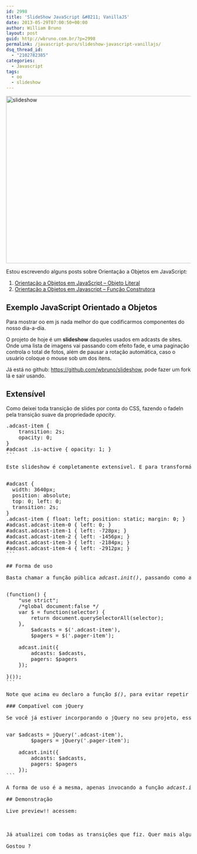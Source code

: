 ```yaml
---
id: 2998
title: 'SlideShow JavaScript &#8211; VanillaJS'
date: 2013-05-29T07:00:50+00:00
author: William Bruno
layout: post
guid: http://wbruno.com.br/?p=2998
permalink: /javascript-puro/slideshow-javascript-vanillajs/
dsq_thread_id:
  - "2102782385"
categories:
  - Javascript
tags:
  - oo
  - slideshow
---
```

[<img src="/wp-content/uploads/2013/05/slideshow.png" alt="slideshow" width="800" height="456" class="alignleft size-full wp-image-3000" srcset="/wp-content/uploads/2013/05/slideshow.png 800w, /wp-content/uploads/2013/05/slideshow-300x171.png 300w" sizes="(max-width: 800px) 100vw, 800px" />](/wp-content/uploads/2013/05/slideshow.png)

<!--more-->

Estou escrevendo alguns posts sobre Orientação a Objetos em JavaScript:

  1. [Orientação a Objetos em JavaScript &#8211; Objeto Literal](http://wbruno.com.br/javascript-puro/afinal-como-e-orientacao-a-objetos-em-javascript-exemplos/)
  2. [Orientação a Objetos em Javascript – Função Construtora](http://wbruno.com.br/javascript-puro/orientacao-a-objetos-em-javascript-funcao-construtora/)



## Exemplo JavaScript Orientado a Objetos

Para mostrar oo em js nada melhor do que codificarmos componentes do nosso dia-a-dia.

O projeto de hoje é um **slideshow** daqueles usados em adcasts de sites. Onde uma lista de imagens vai passando com efeito fade, e uma paginação controla o total de fotos, além de pausar a rotação automática, caso o usuário coloque o mouse sob um dos itens.

Já está no github: <a href="https://github.com/wbruno/slideshow" rel="nofollow">https://github.com/wbruno/slideshow</a>, pode fazer um fork lá e sair usando.

## Extensível

Como deixei toda transição de slides por conta do CSS, fazendo o fadeIn pela transição suave da propriedade <var>opacity</var>.

<pre class="css">.adcast-item {
    transition: 2s;
    opacity: 0;
}
#adcast .is-active { opacity: 1; }
```

Este slideshow é completamente extensível. E para transformá-lo em um carousel passando os slides horizontalmente, apenas adiciono as seguintes linhas css:

<pre class="css">#adcast {
  width: 3640px;
  position: absolute;
  top: 0; left: 0;
  transition: 2s;
}
.adcast-item { float: left; position: static; margin: 0; }
#adcast.adcast-item-0 { left: 0; }
#adcast.adcast-item-1 { left: -728px; }
#adcast.adcast-item-2 { left: -1456px; }
#adcast.adcast-item-3 { left: -2184px; }
#adcast.adcast-item-4 { left: -2912px; }
```

## Forma de uso

Basta chamar a função pública <var>adcast.init()</var>, passando como argumento a lista de elementos adcasts, e a lista de elementos pagers.

<pre class="javascript">(function() {
    "use strict";
    /*global document:false */
    var $ = function(selector) {
        return document.querySelectorAll(selector);
    },
        $adcasts = $('.adcast-item'),
        $pagers = $('.pager-item');

    adcast.init({
        adcasts: $adcasts,
        pagers: $pagers
    });

}());
```

Note que acima eu declaro a função <var>$()</var>, para evitar repetir o <var>document.querySelectorAll</var>. Porém, ainda assim é apenas javascript puro. **VanillaJS**.

### Compatível com jQuery

Se você já estiver incorporando o jQuery no seu projeto, esse slideshow também é compatível.

<pre class="javascript">var $adcasts = jQuery('.adcast-item'),
        $pagers = jQuery('.pager-item');

    adcast.init({
        adcasts: $adcasts,
        pagers: $pagers
    });
```

A forma de uso é a mesma, apenas invocando a função <var>adcast.init()</var>. Lá no <a href="https://github.com/wbruno/slideshow" rel="nofollow">github</a>, tem um html de exemplo usando jQuery.

## Demonstração

Live preview!! acessem:

<http://wbruno.github.io/slideshow/>

Já atualizei com todas as transições que fiz. Quer mais alguma ? faz um fork e me manda o pull, ou abre uma issue =)

Gostou ?
